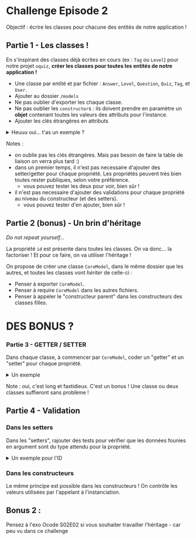 # Challenge Episode 2 

Objectif : écrire les classes pour chacune des entités de notre application !

## Partie 1 - Les classes !

En s'inspirant des classes déjà écrites en cours (ex : `Tag` ou `Level`) pour notre projet `oquiz`, 
**créer les classes pour toutes les entités de notre application !**
 
- Une classe par entité et par fichier : `Answer`, `Level`, `Question`, `Quiz`, `Tag`, et `User`.
- Ajouter au dossier `/models`
- Ne pas oublier d'exporter les chaque classe. 
- Ne pas oublier les `constructor`s : ils doivent prendre en paramètre un **objet** contenant toutes les valeurs des attributs pour l'instance. 
- Ajouter les clés étrangères en attributs

<details>
<summary>Heuuu oui... t'as un exemple ?</summary>

Le but est d'arriver à instancier les entités de cette manières :

```JS

const monTag = new Tag({ name: "un super tag" });
```

Donc, on devrait donc avoir un constructeur du genre...

```JS
class Tag {
  constructor(obj) {
    this.name = obj.name;
  }
};
```

</details>

Notes : 
- on oublie pas les clés étrangères. Mais pas besoin de faire la table de liaison on verra plus tard :) 
- dans un premier temps, il n'est pas necessaire d'ajouter des setter/getter pour chaque propriété. Les propriétés peuvent très bien toutes rester publiques, selon votre préférence.
  - vous pouvez tester les deux pour voir, bien sûr !
- il n'est pas necessaire d'ajouter des validations pour chaque propriété au niveau du constructeur (et des setters).
  - vous pouvez tester d'en ajouter, bien sûr ! 

## Partie 2 (bonus) - Un brin d'héritage

_Do not repeat yourself..._

La propriété `id` est présente dans toutes les classes.
On va donc... la factoriser ! Et pour ce faire, on va utiliser l'héritage !

On propose de créer une classe `CoreModel`, dans le même dossier que les autres, et toutes les classes vont _hériter_ de celle-ci :

- Penser à exporter `CoreModel`.
- Penser à require `CoreModel` dans les autres fichiers.
- Penser à appeler le "constructeur parent" dans les constructeurs des classes filles.

# DES BONUS ?

### Partie 3 - GETTER / SETTER

Dans chaque classe, à commencer par `CoreModel`, coder un "getter" et un "setter" pour chaque propriété.

<details>
<summary>Un exemple </summary>

```js
class CoreModel {
  #id;

  get id() {
    return this.#id;
  };

  set id(value) {
    this.#id = value;
  };
};
```
</details>

Note : oui, c'est long et fastidieux. C'est un bonus ! Une classe ou deux classes suffieront sans problème !

## Partie 4 - Validation

### Dans les setters

Dans les "setters", rajouter des tests pour vérifier que les données founies en argument sont du type attendu pour la propriété.

<details>
<summary>Un exemple pour l'ID</summary>

```js
class CoreModel {
  #id;

  set id(value) {
    if (typeof value !== 'number') {
      throw Error("CoreModel.id must be a number !"); // on "lève" une erreur => l'éxécution du code s'arrête ici !
    }

    this.#id = value;
  }
};
```

</details>

### Dans les constructeurs 

Le même principe est possible dans les constructeurs ! On contrôle les valeurs utilisées par l'appelant à l'instanciation. 

## Bonus 2 : 

Pensez à l'exo Ocode S02E02 si vous souhaiter travailler l'héritage - car peu vu dans ce challenge